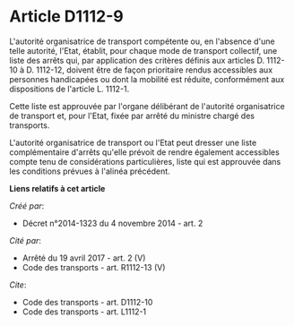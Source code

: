 # Article D1112-9

L'autorité organisatrice de transport compétente ou, en l'absence d'une telle autorité, l'Etat, établit, pour chaque mode de
transport collectif, une liste des arrêts qui, par application des critères définis aux articles D. 1112-10 à D. 1112-12,
doivent être de façon prioritaire rendus accessibles aux personnes handicapées ou dont la mobilité est réduite, conformément
aux dispositions de l'article L. 1112-1. 

Cette liste est approuvée par l'organe délibérant de l'autorité organisatrice de transport et, pour l'Etat, fixée par arrêté
du ministre chargé des transports. 

L'autorité organisatrice de transport ou l'Etat peut dresser une liste complémentaire d'arrêts qu'elle prévoit de rendre
également accessibles compte tenu de considérations particulières, liste qui est approuvée dans les conditions prévues à
l'alinéa précédent.

**Liens relatifs à cet article**

_Créé par_:

  - Décret n°2014-1323 du 4 novembre 2014 - art. 2

_Cité par_:

  - Arrêté du 19 avril 2017 - art. 2 (V)
  - Code des transports - art. R1112-13 (V)

_Cite_:

  - Code des transports - art. D1112-10
  - Code des transports - art. L1112-1
